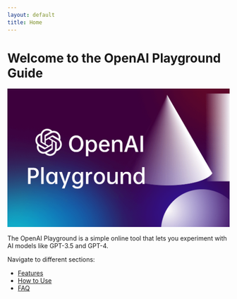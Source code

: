 ```yaml
---
layout: default
title: Home
---
```


# Welcome to the OpenAI Playground Guide

![OpenAI Playground Interface](images/openai-playground.png)

The OpenAI Playground is a simple online tool that lets you experiment with AI models like GPT-3.5 and GPT-4.

Navigate to different sections:

- [Features](features.html)
- [How to Use](guide.html)
- [FAQ](faq.html)
